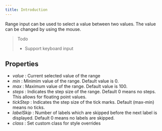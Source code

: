 ```yaml
---
title: Introduction
---
```


Range input can be used to select a value between two values. The value can be changed by using the mouse.

> Todo
>
> - Support keyboard input

## Properties

- _value_ : Current selected value of the range
- _min_ : Minimim value of the range. Default value is 0.
- _max_ : Maximum value of the range. Default value is 100.
- _steps_ : Indicates the step size of the range. Default 0 means no steps. This allows for floating point values.
- _tickStep_ : Indicates the step size of the tick marks. Default (max-min) means no ticks.
- _labelSkip_ : Number of labels which are skipped before the next label is displayed. Default 0 means no labels are skipped.
- _class_ : Set custom class for style overrides
